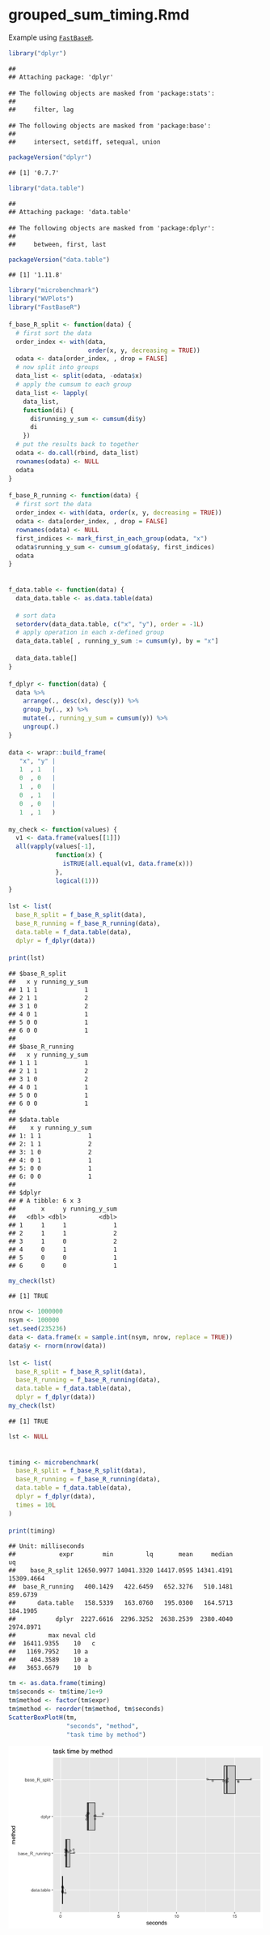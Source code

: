 grouped\_sum\_timing.Rmd
================

Example using [`FastBaseR`](https://github.com/WinVector/FastBaseR).

``` r
library("dplyr")
```

    ## 
    ## Attaching package: 'dplyr'

    ## The following objects are masked from 'package:stats':
    ## 
    ##     filter, lag

    ## The following objects are masked from 'package:base':
    ## 
    ##     intersect, setdiff, setequal, union

``` r
packageVersion("dplyr")
```

    ## [1] '0.7.7'

``` r
library("data.table")
```

    ## 
    ## Attaching package: 'data.table'

    ## The following objects are masked from 'package:dplyr':
    ## 
    ##     between, first, last

``` r
packageVersion("data.table")
```

    ## [1] '1.11.8'

``` r
library("microbenchmark")
library("WVPlots")
library("FastBaseR")

f_base_R_split <- function(data) {
  # first sort the data
  order_index <- with(data, 
                      order(x, y, decreasing = TRUE))
  odata <- data[order_index, , drop = FALSE]
  # now split into groups
  data_list <- split(odata, -odata$x)
  # apply the cumsum to each group
  data_list <- lapply(
    data_list,
    function(di) {
      di$running_y_sum <- cumsum(di$y)
      di
    })
  # put the results back to together
  odata <- do.call(rbind, data_list)
  rownames(odata) <- NULL
  odata
}

f_base_R_running <- function(data) {
  # first sort the data
  order_index <- with(data, order(x, y, decreasing = TRUE))
  odata <- data[order_index, , drop = FALSE]
  rownames(odata) <- NULL
  first_indices <- mark_first_in_each_group(odata, "x")
  odata$running_y_sum <- cumsum_g(odata$y, first_indices)
  odata
}


f_data.table <- function(data) {
  data_data.table <- as.data.table(data)
  
  # sort data
  setorderv(data_data.table, c("x", "y"), order = -1L)
  # apply operation in each x-defined group
  data_data.table[ , running_y_sum := cumsum(y), by = "x"]
  
  data_data.table[]
}

f_dplyr <- function(data) {
  data %>%
    arrange(., desc(x), desc(y)) %>%
    group_by(., x) %>%
    mutate(., running_y_sum = cumsum(y)) %>%
    ungroup(.)
}

data <- wrapr::build_frame(
   "x", "y" |
   1  , 1   |
   0  , 0   |
   1  , 0   |
   0  , 1   |
   0  , 0   |
   1  , 1   )

my_check <- function(values) {
  v1 <- data.frame(values[[1]])
  all(vapply(values[-1], 
             function(x) {
               isTRUE(all.equal(v1, data.frame(x)))
             },
             logical(1)))
}

lst <- list( 
  base_R_split = f_base_R_split(data),
  base_R_running = f_base_R_running(data),
  data.table = f_data.table(data),
  dplyr = f_dplyr(data))

print(lst)
```

    ## $base_R_split
    ##   x y running_y_sum
    ## 1 1 1             1
    ## 2 1 1             2
    ## 3 1 0             2
    ## 4 0 1             1
    ## 5 0 0             1
    ## 6 0 0             1
    ## 
    ## $base_R_running
    ##   x y running_y_sum
    ## 1 1 1             1
    ## 2 1 1             2
    ## 3 1 0             2
    ## 4 0 1             1
    ## 5 0 0             1
    ## 6 0 0             1
    ## 
    ## $data.table
    ##    x y running_y_sum
    ## 1: 1 1             1
    ## 2: 1 1             2
    ## 3: 1 0             2
    ## 4: 0 1             1
    ## 5: 0 0             1
    ## 6: 0 0             1
    ## 
    ## $dplyr
    ## # A tibble: 6 x 3
    ##       x     y running_y_sum
    ##   <dbl> <dbl>         <dbl>
    ## 1     1     1             1
    ## 2     1     1             2
    ## 3     1     0             2
    ## 4     0     1             1
    ## 5     0     0             1
    ## 6     0     0             1

``` r
my_check(lst)
```

    ## [1] TRUE

``` r
nrow <- 1000000
nsym <- 100000
set.seed(235236)
data <- data.frame(x = sample.int(nsym, nrow, replace = TRUE))
data$y <- rnorm(nrow(data))

lst <- list( 
  base_R_split = f_base_R_split(data),
  base_R_running = f_base_R_running(data),
  data.table = f_data.table(data),
  dplyr = f_dplyr(data))
my_check(lst)
```

    ## [1] TRUE

``` r
lst <- NULL


timing <- microbenchmark(
  base_R_split = f_base_R_split(data),
  base_R_running = f_base_R_running(data),
  data.table = f_data.table(data),
  dplyr = f_dplyr(data),
  times = 10L
)

print(timing)
```

    ## Unit: milliseconds
    ##            expr        min         lq       mean     median         uq
    ##    base_R_split 12650.9977 14041.3320 14417.0595 14341.4191 15309.4664
    ##  base_R_running   400.1429   422.6459   652.3276   510.1481   859.6739
    ##      data.table   158.5339   163.0760   195.0300   164.5713   184.1905
    ##           dplyr  2227.6616  2296.3252  2638.2539  2380.4040  2974.8971
    ##         max neval cld
    ##  16411.9355    10   c
    ##   1169.7952    10 a  
    ##    404.3589    10 a  
    ##   3653.6679    10  b

``` r
tm <- as.data.frame(timing)
tm$seconds <- tm$time/1e+9
tm$method <- factor(tm$expr)
tm$method <- reorder(tm$method, tm$seconds)
ScatterBoxPlotH(tm, 
                "seconds", "method", 
                "task time by method")
```

![](grouped_sum_timing_files/figure-markdown_github/present-1.png)

